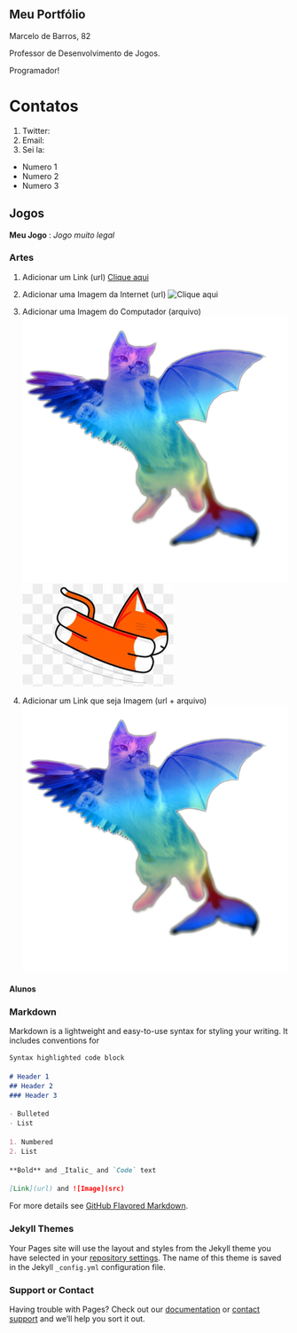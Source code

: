 ## Meu Portfólio

Marcelo de Barros, 82

Professor de Desenvolvimento de Jogos.

Programador!

# Contatos

1. Twitter:
2. Email:
3. Sei la:

- Numero 1
- Numero 2
- Numero 3

## Jogos

**Meu Jogo** : _Jogo muito legal_

### Artes

1. Adicionar um Link (url)
[Clique aqui](https://todateen.com.br/wp-content/uploads/2018/04/cachorro-fofo.jpg)

2. Adicionar uma Imagem da Internet (url)
![Clique aqui](https://todateen.com.br/wp-content/uploads/2018/04/cachorro-fofo.jpg)

3. Adicionar uma Imagem do Computador (arquivo)
![Imagem1](flying-cat-png-3.png)
![Imagem2](images.jpg)

4. Adicionar um Link que seja Imagem (url + arquivo)
[![Imagem1](flying-cat-png-3.png)](http://Twitter.com)

#### Alunos




### Markdown

Markdown is a lightweight and easy-to-use syntax for styling your writing. It includes conventions for

```markdown
Syntax highlighted code block

# Header 1
## Header 2
### Header 3

- Bulleted
- List

1. Numbered
2. List

**Bold** and _Italic_ and `Code` text

[Link](url) and ![Image](src)
```

For more details see [GitHub Flavored Markdown](https://guides.github.com/features/mastering-markdown/).

### Jekyll Themes

Your Pages site will use the layout and styles from the Jekyll theme you have selected in your [repository settings](https://github.com/ifrnjogos/ifrnjogos.github.io/settings). The name of this theme is saved in the Jekyll `_config.yml` configuration file.

### Support or Contact

Having trouble with Pages? Check out our [documentation](https://help.github.com/categories/github-pages-basics/) or [contact support](https://github.com/contact) and we’ll help you sort it out.
